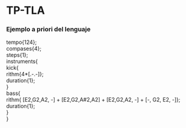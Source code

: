 # TP-TLA


### Ejemplo a priori del lenguaje
tempo{124};  
compases{4};  
steps{1};  
instruments{  
  kick{  
    rithm{4*[.-.-]};  
    duration{1};  
  }  
  bass{  
    rithm{ [E2,G2,A2, -] + [E2,G2,A#2,A2] + [E2,G2,A2, -] + [-, G2, E2, -]};  
    duration{1};  
  }  
}  
